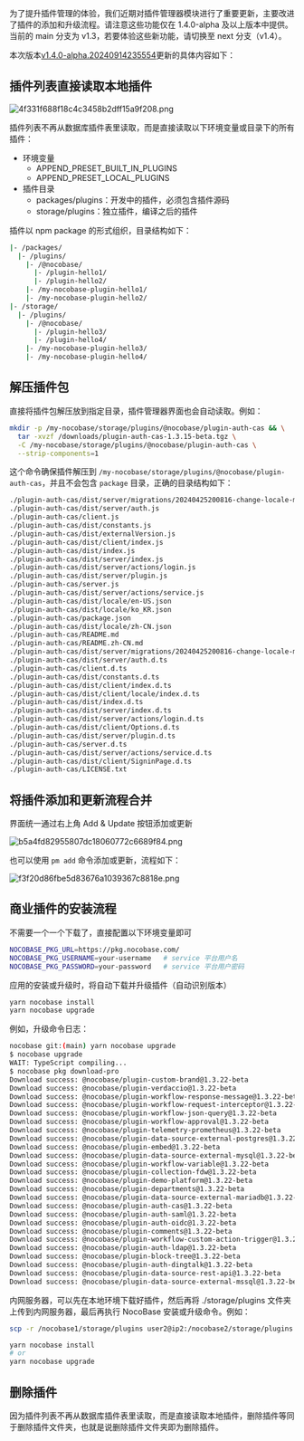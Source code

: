 为了提升插件管理的体验，我们近期对插件管理器模块进行了重要更新，主要改进了插件的添加和升级流程。请注意这些功能仅在 1.4.0-alpha 及以上版本中提供。当前的 main 分支为 v1.3，若要体验这些新功能，请切换至 next 分支（v1.4）。

本次版本[v1.4.0-alpha.20240914235554](https://github.com/nocobase/nocobase/releases/tag/v1.4.0-alpha.20240914235554)更新的具体内容如下：

## 插件列表直接读取本地插件

![4f331f688f18c4c3458b2dff15a9f208.png](https://static-docs.nocobase.com/4f331f688f18c4c3458b2dff15a9f208.png)

插件列表不再从数据库插件表里读取，而是直接读取以下环境变量或目录下的所有插件：

* 环境变量
  * APPEND_PRESET_BUILT_IN_PLUGINS
  * APPEND_PRESET_LOCAL_PLUGINS
* 插件目录
  * packages/plugins：开发中的插件，必须包含插件源码
  * storage/plugins：独立插件，编译之后的插件

插件以 npm package 的形式组织，目录结构如下：

```bash
|- /packages/
  |- /plugins/
    |- /@nocobase/
      |- /plugin-hello1/
      |- /plugin-hello2/
    |- /my-nocobase-plugin-hello1/
    |- /my-nocobase-plugin-hello2/
|- /storage/
  |- /plugins/
    |- /@nocobase/
      |- /plugin-hello3/
      |- /plugin-hello4/
    |- /my-nocobase-plugin-hello3/
    |- /my-nocobase-plugin-hello4/
```

## 解压插件包

直接将插件包解压放到指定目录，插件管理器界面也会自动读取。例如：

```bash
mkdir -p /my-nocobase/storage/plugins/@nocobase/plugin-auth-cas && \
  tar -xvzf /downloads/plugin-auth-cas-1.3.15-beta.tgz \
  -C /my-nocobase/storage/plugins/@nocobase/plugin-auth-cas \
  --strip-components=1
```

这个命令确保插件解压到 `/my-nocobase/storage/plugins/@nocobase/plugin-auth-cas`，并且不会包含 `package` 目录，正确的目录结构如下：

```bash
./plugin-auth-cas/dist/server/migrations/20240425200816-change-locale-module.js
./plugin-auth-cas/dist/server/auth.js
./plugin-auth-cas/client.js
./plugin-auth-cas/dist/constants.js
./plugin-auth-cas/dist/externalVersion.js
./plugin-auth-cas/dist/client/index.js
./plugin-auth-cas/dist/index.js
./plugin-auth-cas/dist/server/index.js
./plugin-auth-cas/dist/server/actions/login.js
./plugin-auth-cas/dist/server/plugin.js
./plugin-auth-cas/server.js
./plugin-auth-cas/dist/server/actions/service.js
./plugin-auth-cas/dist/locale/en-US.json
./plugin-auth-cas/dist/locale/ko_KR.json
./plugin-auth-cas/package.json
./plugin-auth-cas/dist/locale/zh-CN.json
./plugin-auth-cas/README.md
./plugin-auth-cas/README.zh-CN.md
./plugin-auth-cas/dist/server/migrations/20240425200816-change-locale-module.d.ts
./plugin-auth-cas/dist/server/auth.d.ts
./plugin-auth-cas/client.d.ts
./plugin-auth-cas/dist/constants.d.ts
./plugin-auth-cas/dist/client/index.d.ts
./plugin-auth-cas/dist/client/locale/index.d.ts
./plugin-auth-cas/dist/index.d.ts
./plugin-auth-cas/dist/server/index.d.ts
./plugin-auth-cas/dist/server/actions/login.d.ts
./plugin-auth-cas/dist/client/Options.d.ts
./plugin-auth-cas/dist/server/plugin.d.ts
./plugin-auth-cas/server.d.ts
./plugin-auth-cas/dist/server/actions/service.d.ts
./plugin-auth-cas/dist/client/SigninPage.d.ts
./plugin-auth-cas/LICENSE.txt
```

## 将插件添加和更新流程合并

界面统一通过右上角 Add & Update 按钮添加或更新

![b5a4fd82955807dc18060772c6689f84.png](https://static-docs.nocobase.com/b5a4fd82955807dc18060772c6689f84.png)

也可以使用 `pm add` 命令添加或更新，流程如下：

![f3f20d86fbe5d83676a1039367c8818e.png](https://static-docs.nocobase.com/f3f20d86fbe5d83676a1039367c8818e.png)

## 商业插件的安装流程

不需要一个一个下载了，直接配置以下环境变量即可

```Bash
NOCOBASE_PKG_URL=https://pkg.nocobase.com/
NOCOBASE_PKG_USERNAME=your-username   # service 平台用户名
NOCOBASE_PKG_PASSWORD=your-password   # service 平台用户密码
```

应用的安装或升级时，将自动下载并升级插件（自动识别版本）

```ts
yarn nocobase install
yarn nocobase upgrade
```

例如，升级命令日志：

```Bash
nocobase git:(main) yarn nocobase upgrade
$ nocobase upgrade
WAIT: TypeScript compiling...
$ nocobase pkg download-pro
Download success: @nocobase/plugin-custom-brand@1.3.22-beta
Download success: @nocobase/plugin-verdaccio@1.3.22-beta
Download success: @nocobase/plugin-workflow-response-message@1.3.22-beta
Download success: @nocobase/plugin-workflow-request-interceptor@1.3.22-beta
Download success: @nocobase/plugin-workflow-json-query@1.3.22-beta
Download success: @nocobase/plugin-workflow-approval@1.3.22-beta
Download success: @nocobase/plugin-telemetry-prometheus@1.3.22-beta
Download success: @nocobase/plugin-data-source-external-postgres@1.3.22-beta
Download success: @nocobase/plugin-embed@1.3.22-beta
Download success: @nocobase/plugin-data-source-external-mysql@1.3.22-beta
Download success: @nocobase/plugin-workflow-variable@1.3.22-beta
Download success: @nocobase/plugin-collection-fdw@1.3.22-beta
Download success: @nocobase/plugin-demo-platform@1.3.22-beta
Download success: @nocobase/plugin-departments@1.3.22-beta
Download success: @nocobase/plugin-data-source-external-mariadb@1.3.22-beta
Download success: @nocobase/plugin-auth-cas@1.3.22-beta
Download success: @nocobase/plugin-auth-saml@1.3.22-beta
Download success: @nocobase/plugin-auth-oidc@1.3.22-beta
Download success: @nocobase/plugin-comments@1.3.22-beta
Download success: @nocobase/plugin-workflow-custom-action-trigger@1.3.22-beta
Download success: @nocobase/plugin-auth-ldap@1.3.22-beta
Download success: @nocobase/plugin-block-tree@1.3.22-beta
Download success: @nocobase/plugin-auth-dingtalk@1.3.22-beta
Download success: @nocobase/plugin-data-source-rest-api@1.3.22-beta
Download success: @nocobase/plugin-data-source-external-mssql@1.3.22-beta
```

内网服务器，可以先在本地环境下载好插件，然后再将 ./storage/plugins 文件夹上传到内网服务器，最后再执行 NocoBase 安装或升级命令。例如：

```bash
scp -r /nocobase1/storage/plugins user2@ip2:/nocobase2/storage/plugins

yarn nocobase install
# or
yarn nocobase upgrade
```

## 删除插件

因为插件列表不再从数据库插件表里读取，而是直接读取本地插件，删除插件等同于删除插件文件夹，也就是说删除插件文件夹即为删除插件。
